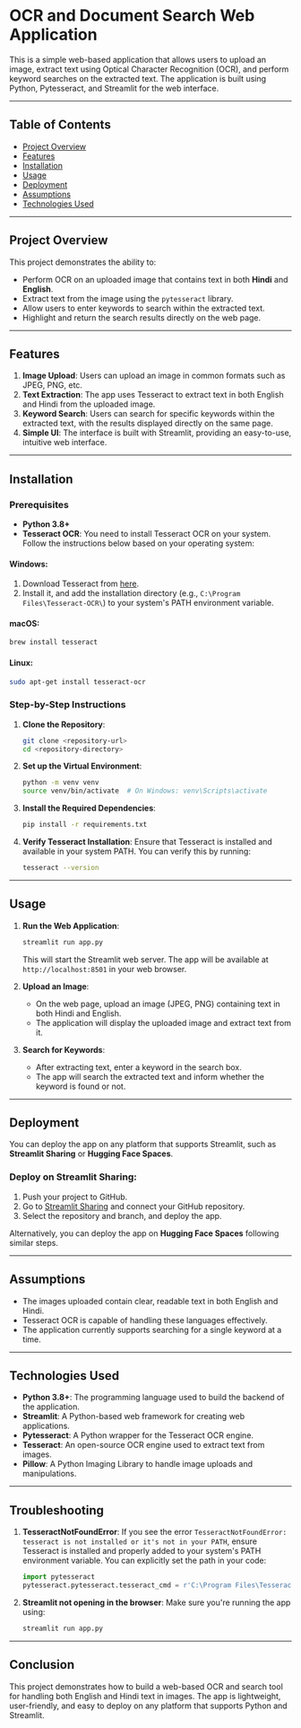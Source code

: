 # OCR and Document Search Web Application

This is a simple web-based application that allows users to upload an image, extract text using Optical Character Recognition (OCR), and perform keyword searches on the extracted text. The application is built using Python, Pytesseract, and Streamlit for the web interface.

---

## Table of Contents
- [Project Overview](#project-overview)
- [Features](#features)
- [Installation](#installation)
- [Usage](#usage)
- [Deployment](#deployment)
- [Assumptions](#assumptions)
- [Technologies Used](#technologies-used)

---

## Project Overview
This project demonstrates the ability to:
- Perform OCR on an uploaded image that contains text in both **Hindi** and **English**.
- Extract text from the image using the `pytesseract` library.
- Allow users to enter keywords to search within the extracted text.
- Highlight and return the search results directly on the web page.

---

## Features
1. **Image Upload**: Users can upload an image in common formats such as JPEG, PNG, etc.
2. **Text Extraction**: The app uses Tesseract to extract text in both English and Hindi from the uploaded image.
3. **Keyword Search**: Users can search for specific keywords within the extracted text, with the results displayed directly on the same page.
4. **Simple UI**: The interface is built with Streamlit, providing an easy-to-use, intuitive web interface.

---

## Installation

### Prerequisites
- **Python 3.8+**
- **Tesseract OCR**: You need to install Tesseract OCR on your system. Follow the instructions below based on your operating system:

#### **Windows**:
1. Download Tesseract from [here](https://github.com/UB-Mannheim/tesseract/wiki).
2. Install it, and add the installation directory (e.g., `C:\Program Files\Tesseract-OCR\`) to your system's PATH environment variable.

#### **macOS**:
```bash
brew install tesseract
```

#### **Linux**:
```bash
sudo apt-get install tesseract-ocr
```

### Step-by-Step Instructions

1. **Clone the Repository**:
   ```bash
   git clone <repository-url>
   cd <repository-directory>
   ```

2. **Set up the Virtual Environment**:
   ```bash
   python -m venv venv
   source venv/bin/activate  # On Windows: venv\Scripts\activate
   ```

3. **Install the Required Dependencies**:
   ```bash
   pip install -r requirements.txt
   ```

4. **Verify Tesseract Installation**:
   Ensure that Tesseract is installed and available in your system PATH. You can verify this by running:
   ```bash
   tesseract --version
   ```

---

## Usage

1. **Run the Web Application**:
   ```bash
   streamlit run app.py
   ```
   This will start the Streamlit web server. The app will be available at `http://localhost:8501` in your web browser.

2. **Upload an Image**:
   - On the web page, upload an image (JPEG, PNG) containing text in both Hindi and English.
   - The application will display the uploaded image and extract text from it.

3. **Search for Keywords**:
   - After extracting text, enter a keyword in the search box.
   - The app will search the extracted text and inform whether the keyword is found or not.

---

## Deployment

You can deploy the app on any platform that supports Streamlit, such as **Streamlit Sharing** or **Hugging Face Spaces**.

### Deploy on Streamlit Sharing:
1. Push your project to GitHub.
2. Go to [Streamlit Sharing](https://streamlit.io/sharing) and connect your GitHub repository.
3. Select the repository and branch, and deploy the app.

Alternatively, you can deploy the app on **Hugging Face Spaces** following similar steps.

---

## Assumptions
- The images uploaded contain clear, readable text in both English and Hindi.
- Tesseract OCR is capable of handling these languages effectively.
- The application currently supports searching for a single keyword at a time.

---

## Technologies Used
- **Python 3.8+**: The programming language used to build the backend of the application.
- **Streamlit**: A Python-based web framework for creating web applications.
- **Pytesseract**: A Python wrapper for the Tesseract OCR engine.
- **Tesseract**: An open-source OCR engine used to extract text from images.
- **Pillow**: A Python Imaging Library to handle image uploads and manipulations.

---

## Troubleshooting

1. **TesseractNotFoundError**:
   If you see the error `TesseractNotFoundError: tesseract is not installed or it's not in your PATH`, ensure Tesseract is installed and properly added to your system's PATH environment variable. You can explicitly set the path in your code:
   ```python
   import pytesseract
   pytesseract.pytesseract.tesseract_cmd = r'C:\Program Files\Tesseract-OCR\tesseract.exe'
   ```

2. **Streamlit not opening in the browser**:
   Make sure you're running the app using:
   ```bash
   streamlit run app.py
   ```

---

## Conclusion

This project demonstrates how to build a web-based OCR and search tool for handling both English and Hindi text in images. The app is lightweight, user-friendly, and easy to deploy on any platform that supports Python and Streamlit.
